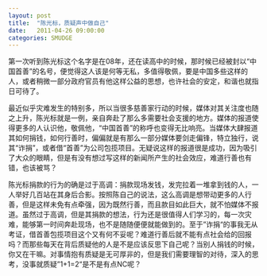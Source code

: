 ```yaml
---
layout: post
title:  "陈光标，质疑声中做自己"
date:   2011-04-26 09:00:00
categories: SMUDGE
---
```


第一次听到陈光标这个名字是在08年，还在读高中的时候，那时候已经被封以“中国首善”的名号，便觉得这人该是何等无私，多值得敬佩，要是中国多些这样的人，或者稍微一部分政府官员有他这样公益的思想，也许社会的安定，和谐也就指日可待了。



最近似乎灾难发生的特别多，所以当很多慈善家行动的时候，媒体对其关注度也随之上升，陈光标就是一例，亲自奔赴了那么多需要社会支援的地方。媒体的报道使得更多的人认识他，敬佩他，“中国首善”的称呼也变得无比响亮。当媒体大肆报道其如何捐钱，如何行善时，偏偏就是有那么一部分媒体要剑走偏锋，特立独行，说其“诈捐”，或者借“首善”为公司包揽项目。无疑说这样的报道很是成功，因为吸引了大众的眼睛，但是有没有想过写这样的新闻所产生的社会效应，难道行善也有错，也该被骂？



陈光标捐款的行为的确是过于高调：捐款现场发钱，发完拉着一堆拿到钱的人，一人举好几百站在其身后合影。按照陈自己的说法，这么高调是想带动更多的人行善，但是这样未免有点牵强，因为既然行善，而且款目如此巨大，就不怕媒体不报道。虽然过于高调，但是其捐款的想法，行为还是很值得人们学习的，每一次灾难，能够第一时间奔赴现场，也不是随随便便就能做到的。至于”诈捐“的事我无从考证，借首善包揽项目这个又有何不妥呢？难道行善后就不能有点社会给的回报吗？而那些每天在背后质疑他的人是不是应该反思下自己呢？当别人捐钱的时候，你又在干嘛。对事情抱有质疑是无可厚非的，但是我们需要理智的对待，深入的思考，没事就质疑”1+1=2“是不是有点NC呢？